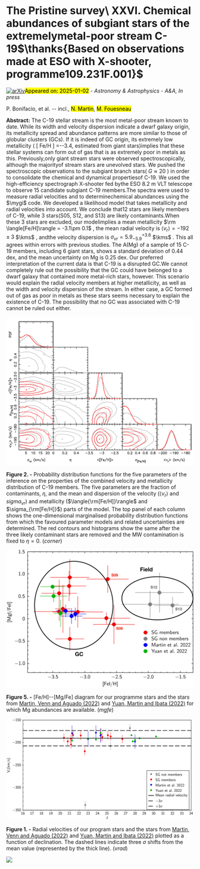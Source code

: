 <div class="macros" style="visibility:hidden;">
$\newcommand{\ensuremath}{}$
$\newcommand{\xspace}{}$
$\newcommand{\object}[1]{\texttt{#1}}$
$\newcommand{\farcs}{{.}''}$
$\newcommand{\farcm}{{.}'}$
$\newcommand{\arcsec}{''}$
$\newcommand{\arcmin}{'}$
$\newcommand{\ion}[2]{#1#2}$
$\newcommand{\textsc}[1]{\textrm{#1}}$
$\newcommand{\hl}[1]{\textrm{#1}}$
$\newcommand{\footnote}[1]{}$
$\newcommand{\mygi}{MyGIsFOS}$
$\newcommand{\Teff}{\ensuremath{T_\mathrm{eff}}}$
$\newcommand{\gf}{\ensuremath{gf}}$
$\newcommand{\loggf}{\ensuremath{\log gf}}$
$\newcommand{\logg}{\ensuremath{\log g}}$
$\newcommand{\glog}{\ensuremath{\log g}}$
$\newcommand{\kms}{\rm km s ^{-1}}$
$\newcommand{\cobold}{CO^{5}BOLD}$
$\newcommand{\teff}{T\rm_{eff}}$</div>



<div id="title">

# The Pristine survey\ XXVI. Chemical abundances of subgiant stars of the extremelymetal-poor stream C-19$\thanks{Based on observations made at ESO with X-shooter, programme109.231F.001}$

</div>
<div id="comments">

[![arXiv](https://img.shields.io/badge/arXiv-2412.20776-b31b1b.svg)](https://arxiv.org/abs/2412.20776)<mark>Appeared on: 2025-01-02</mark> -  _Astronomy & Astrophysics - A&A, In press_

</div>
<div id="authors">

P. Bonifacio, et al. -- incl., <mark>N. Martin</mark>, <mark>M. Fouesneau</mark>

</div>
<div id="abstract">

**Abstract:** The C-19 stellar stream is the most metal-poor stream known to date. While its width and velocity dispersion indicate a dwarf galaxy origin, its metallicity spread and abundance patterns are more similar to those of globular clusters (GCs). If it is indeed of GC origin,  its extremely low metallicity ( [ Fe/H ] =--3.4, estimated from giant stars)implies that these stellar systems can form out of gas that is as extremely poor in metals as this. Previously,only giant stream stars were observed spectroscopically, although the majorityof stream stars are unevolved stars. We pushed the spectroscopic observations to the subgiant branch stars( $G\approx 20$ ) in order to consolidate the chemical and dynamical propertiesof C-19. We used the high-efficiency spectrograph X-shooter fed bythe ESO 8.2 m VLT telescope to observe 15 candidate subgiant C-19 members.The spectra were used to measure radial velocities and to determinechemical abundances using the $\mygi$ code. We developed a likelihood model that takes metallicity and radial velocities into account. We conclude that12 stars are likely members of C-19, while 3 stars(S05, S12, and S13) are likely contaminants.When these 3 stars are excluded, our modelimplies a mean metallicity $\rm \langle[Fe/H]\rangle = -3.1\pm 0.1$ , the  mean radial velocity is $\langle v_r\rangle=-192\pm3$ $\kms$ ,  andthe velocity dispersion is $\sigma_{vr}=5.9^{+3.6}_{-5.9}$ $\kms$ . This all agrees within errors with previous studies. The A(Mg) of a sample of 15 C-19 members, including 6  giant stars, shows a  standard deviation of 0.44 dex, and the mean uncertainty on Mg is 0.25 dex. Our preferred interpretation of the current data is that C-19 is a disrupted GC.We cannot completely rule out  the possibility that the GC could have belonged to a dwarf galaxy that contained more metal-rich  stars, however. This  scenario would explain the radial velocity members at higher metallicity, as  well as the width and velocity dispersion of the stream. In either case, a GC formed out of gas as poor in metals as these stars seems necessary to explain the existence of C-19.  The possibility that no GC was associated with C-19 cannot be ruled out either.

</div>

<div id="div_fig1">

<img src="tmp_2412.20776/./corner1.png" alt="Fig2" width="100%"/>

**Figure 2. -** Probability distribution functions for the five parameters of the inference on the properties of the combined velocity and metallicity distribution of C-19 members. The five parameters are the fraction of contaminants, $\eta$, and the mean and dispersion of the velocity ($\langle v_r\rangle$ and $sigma_{vr}$) and metallicity ($\langle{\rm[Fe/H]}\rangle$ and $\sigma_{\rm[Fe/H]}$) parts of the model. The top panel of each column shows the one-dimensional marginalised probability distribution functions from which the favoured parameter models and related uncertainties are determined. The red contours and histograms show the same after the three likely contaminant stars are removed and the MW contamination is fixed to $\eta=0$. (*corner*)

</div>
<div id="div_fig2">

<img src="tmp_2412.20776/./Mg_Fe.png" alt="Fig5" width="100%"/>

**Figure 5. -** [Fe/H]--[Mg/Fe] diagram for our programme stars and the stars from
[Martin, Venn and Aguado (2022)]() and [Yuan, Martin and Ibata (2022)]() for which Mg abundances are available. (*mgfe*)

</div>
<div id="div_fig3">

<img src="tmp_2412.20776/./vrad.png" alt="Fig1" width="100%"/>

**Figure 1. -** Radial velocities of our program stars and the stars from [Martin, Venn and Aguado (2022)]() and
[Yuan, Martin and Ibata (2022)]() plotted as a function of declination.
The dashed lines indicate three
$\sigma$ shifts from the mean value (represented by the thick line). (*vrad*)

</div><div id="qrcode"><img src=https://api.qrserver.com/v1/create-qr-code/?size=100x100&data="https://arxiv.org/abs/2412.20776"></div>